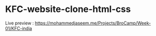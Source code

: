 # KFC-website-clone-html-css

Live preview : https://mohammedjaseem.me/Projects/BroCamp/Week-01/KFC-india
